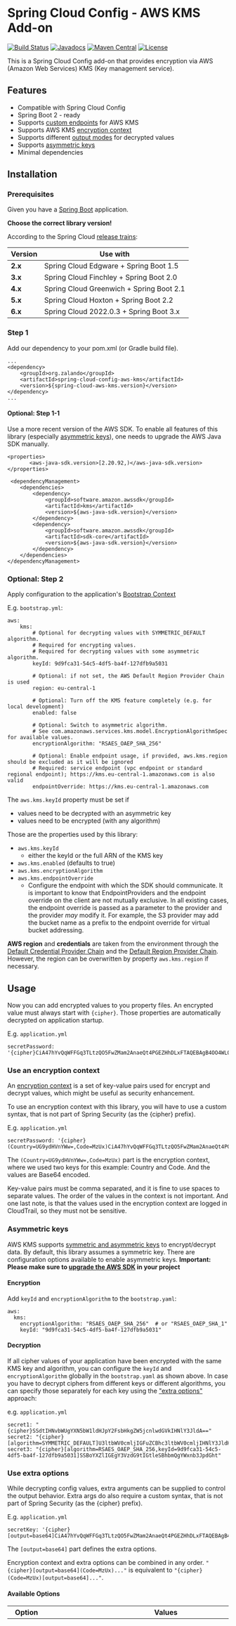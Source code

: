 Spring Cloud Config - AWS KMS Add-on
====================================

[![Build Status](https://travis-ci.org/zalando/spring-cloud-config-aws-kms.svg?branch=master)](https://travis-ci.org/zalando/spring-cloud-config-aws-kms)
[![Javadocs](http://javadoc.io/badge/org.zalando/spring-cloud-config-aws-kms.svg?color=blue)](http://javadoc.io/doc/org.zalando/spring-cloud-config-aws-kms)
[![Maven Central](https://img.shields.io/maven-central/v/org.zalando/spring-cloud-config-aws-kms.svg)](https://maven-badges.herokuapp.com/maven-central/org.zalando/spring-cloud-config-aws-kms)
[![License](https://img.shields.io/badge/license-Apache_2.0-blue.svg)](https://raw.githubusercontent.com/zalando-incubator/aws-support-spring-boot-starter/master/LICENSE)

This is a Spring Cloud Config add-on that provides encryption via AWS (Amazon Web Services) KMS (Key management service).

Features
--------

* Compatible with Spring Cloud Config
* Spring Boot 2 - ready
* Supports [custom endpoints](#optional-step-2) for AWS KMS
* Supports AWS KMS [encryption context](#use-an-encryption-context)
* Supports different [output modes](#available-options) for decrypted values
* Supports [asymmetric keys](#asymmetric-keys)
* Minimal dependencies 

Installation
------------

### Prerequisites
Given you have a [Spring Boot](http://projects.spring.io/spring-boot/) application.

**Choose the correct library version!**

According to the Spring Cloud [release trains](https://spring.io/projects/spring-cloud#release-trains):

Version | Use with
------- | ---------------------------------------
**2.x** | Spring Cloud Edgware + Spring Boot 1.5
**3.x** | Spring Cloud Finchley + Spring Boot 2.0
**4.x** | Spring Cloud Greenwich + Spring Boot 2.1
**5.x** | Spring Cloud Hoxton + Spring Boot 2.2
**6.x** | Spring Cloud 2022.0.3 + Spring Boot 3.x

### Step 1
Add our dependency to your pom.xml (or Gradle build file).

    ...
    <dependency>
        <groupId>org.zalando</groupId>
        <artifactId>spring-cloud-config-aws-kms</artifactId>
        <version>${spring-cloud-aws-kms.version}</version>
    </dependency>
    ...
    
#### Optional: Step 1-1
Use a more recent version of the AWS SDK. To enable all features of this library
(especially [asymmetric keys](#asymmetric-keys)), one needs to upgrade the AWS Java SDK
manually.

    <properties>
           <aws-java-sdk.version>[2.20.92,)</aws-java-sdk.version>
    </properties>

     <dependencyManagement>
        <dependencies>
            <dependency>
                <groupId>software.amazon.awssdk</groupId>
                <artifactId>kms</artifactId>
                <version>${aws-java-sdk.version}</version>
            </dependency>
            <dependency>
                <groupId>software.amazon.awssdk</groupId>
                <artifactId>sdk-core</artifactId>
                <version>${aws-java-sdk.version}</version>
            </dependency>
        </dependencies>
    </dependencyManagement>

### Optional: Step 2
Apply configuration to the application's [Bootstrap Context](http://cloud.spring.io/spring-cloud-static/Greenwich.RELEASE/single/spring-cloud.html#_the_bootstrap_application_context)

E.g. `bootstrap.yml`:

    aws:
        kms:
            # Optional for decrypting values with SYMMETRIC_DEFAULT algorithm.
            # Required for encrypting values.
            # Required for decrypting values with some asymmetric algorithm. 
            keyId: 9d9fca31-54c5-4df5-ba4f-127dfb9a5031
            
            # Optional: if not set, the AWS Default Region Provider Chain is used
            region: eu-central-1
            
            # Optional: Turn off the KMS feature completely (e.g. for local development) 
            enabled: false
            
            # Optional: Switch to asymmetric algorithm.
            # See com.amazonaws.services.kms.model.EncryptionAlgorithmSpec for available values.
            encryptionAlgorithm: "RSAES_OAEP_SHA_256"
            
            # Optional: Enable endpoint usage, if provided, aws.kms.region should be excluded as it will be ignored
            # Required: service endpoint (vpc endpoint or standard regional endpoint); https://kms.eu-central-1.amazonaws.com is also valid
            endpointOverride: https://kms.eu-central-1.amazonaws.com

                

The `aws.kms.keyId` property must be set if
  - values need to be decrypted with an asymmetric key
  - values need to be encrypted (with any algorithm)
  
Those are the properties used by this library:

- `aws.kms.keyId`
    - either the keyId or the full ARN of the KMS key
- `aws.kms.enabled` (defaults to true)
- `aws.kms.encryptionAlgorithm`
- `aws.kms.endpointOverride`
  - Configure the endpoint with which the SDK should communicate.
    It is important to know that EndpointProviders and the endpoint override on the client are not mutually exclusive. In all existing cases, the endpoint override is passed as a parameter to the provider and the provider *may* modify it. For example, the S3 provider may add the bucket name as a prefix to the endpoint override for virtual bucket addressing.

**AWS region** and **credentials** are taken from the environment through the
[Default Credential Provider Chain](http://docs.aws.amazon.com/sdk-for-java/v1/developer-guide/credentials.html#credentials-default)
and the [Default Region Provider Chain](http://docs.aws.amazon.com/sdk-for-java/v1/developer-guide/java-dg-region-selection.html#automatically-determine-the-aws-region-from-the-environment).
However, the region can be overwritten by property `aws.kms.region` if necessary.

Usage
-----

Now you can add encrypted values to you property files. An encrypted value must always start with `{cipher}`.
Those properties are automatically decrypted on application startup.

E.g. `application.yml`

    secretPassword: '{cipher}CiA47hYvQqWFFGq3TLtzQO5FwZMam2AnaeQt4PGEZHhDLxFTAQEBAgB4OO4WL0KlhRRqt0y7c0DuRcGTGptgJ8nkLeDxhGR4Qy8AAABqMGgGCSqGSIb3DQEHBqBbMFkCAQAwVAYJKoZIhvcNAQcBMB4GCWCGSAFlAwQBLjARBAx61LJpXQwgTcnGeSQCARCAJ4xhpGC5HT2xT+Vhy2iAuT+P/PLliZK5u6CiGhgudteZsCr7VJ/1aw=='

### Use an encryption context

An [encryption context](http://docs.aws.amazon.com/kms/latest/developerguide/encryption-context.html)
is a set of key-value pairs used for encrypt and decrypt values, which might be useful as security
enhancement.

To use an encryption context with this library, you will have to use a custom syntax, that is not part
of Spring Security (as the {cipher} prefix).

E.g. `application.yml`

    secretPassword: '{cipher}(Country=UG9ydHVnYWw=,Code=MzUx)CiA47hYvQqWFFGq3TLtzQO5FwZMam2AnaeQt4PGEZHhDLxFTAQEBAgB4OO4WL0KlhRRqt0y7c0DuRcGTGptgJ8nkLeDxhGR4Qy8AAABqMGgGCSqGSIb3DQEHBqBbMFkCAQAwVAYJKoZIhvcNAQcBMB4GCWCGSAFlAwQBLjARBAx61LJpXQwgTcnGeSQCARCAJ4xhpGC5HT2xT+Vhy2iAuT+P/PLliZK5u6CiGhgudteZsCr7VJ/1aw=='

The `(Country=UG9ydHVnYWw=,Code=MzUx)` part is the encryption context, where we used two keys for
this example: Country and Code. And the values are Base64 encoded.

Key-value pairs must be comma separated, and it is fine to use spaces to separate values. The order of the
values in the context is not important. And one last note, is that the values used in the encryption
context are logged in CloudTrail, so they must not be sensitive.

### Asymmetric keys

AWS KMS supports [symmetric and asymmetric keys](https://docs.aws.amazon.com/kms/latest/developerguide/symmetric-asymmetric.html)
to encrypt/decrypt data. By default, this library assumes a symmetric key. There are configuration options available to
enable asymmetric keys. **Important: Please make sure to [upgrade the AWS SDK](#optional-step-1-1) in your project**

#### Encryption

Add `keyId` and `encryptionAlgorithm` to the `bootstrap.yaml`:

    aws:
      kms:
        encryptionAlgorithm: "RSAES_OAEP_SHA_256"  # or "RSAES_OAEP_SHA_1"
        keyId: "9d9fca31-54c5-4df5-ba4f-127dfb9a5031"


#### Decryption

If all cipher values of your application have been encrypted with the
same KMS key and algorithm, you can configure the `keyId` and `encryptionAlgorithm`
globally in the `bootstrap.yaml` as shown above. In case you have to decrypt
ciphers from different keys or different algorithms, you can specify those
separately for each key using the ["extra options"](#use-extra-options) approach:

e.g. `application.yml`

    secret1: "{cipher}SSdtIHNvbWUgYXN5bW1ldHJpY2FsbHkgZW5jcnlwdGVkIHNlY3JldA=="
    secret2: "{cipher}[algorithm=SYMMETRIC_DEFAULT]U3ltbWV0cmljIGFuZCBhc3ltbWV0cmljIHNlY3JldHMgY2FuIGJlIG1peGVk"
    secret3: "{cipher}[algorithm=RSAES_OAEP_SHA_256,keyId=9d9fca31-54c5-4df5-ba4f-127dfb9a5031]SSBoYXZlIGEgY3VzdG9tIGtleSBhbmQgYWxnb3JpdGht"

### Use extra options

While decrypting config values, extra arguments can be supplied to control the output behavior.
Extra args do also require a custom syntax, that is not part of Spring Security (as the {cipher} prefix).

E.g. `application.yml`

    secretKey: '{cipher}[output=base64]CiA47hYvQqWFFGq3TLtzQO5FwZMam2AnaeQt4PGEZHhDLxFTAQEBAgB4OO4WL0KlhRRqt0y7c0DuRcGTGptgJ8nkLeDxhGR4Qy8AAABqMGgGCSqGSIb3DQEHBqBbMFkCAQAwVAYJKoZIhvcNAQcBMB4GCWCGSAFlAwQBLjARBAx61LJpXQwgTcnGeSQCARCAJ4xhpGC5HT2xT+Vhy2iAuT+P/PLliZK5u6CiGhgudteZsCr7VJ/1aw=='

The `[output=base64]` part defines the extra options.

Encryption context and extra options can be combined in any order.
`"{cipher}[output=base64](Code=MzUx)..."` is equivalent to `"{cipher}(Code=MzUx)[output=base64]..."`.

#### Available Options
| Option | Values                                                                        | Default | Description |
| ------ |-------------------------------------------------------------------------------| ------- | ----------- |
| output | `plain`, `base64`                                                             | `plain` | `plain` returns the decrypted secret as simple String. `base64` returns the decrypted secret in Base64 encoding. This is useful in cases where the plaintext secret contains non-printable characters (e.g. random AES keys) |
| algorithm | as defined in `software.amazon.awssdk.services.kms.model.EncryptionAlgorithmSpec` | `null` | Use the algorithm to decrypt the cipher text. |
| keyId | ID or full ARN of a KMS key                                                   | `null` | Use the given key to decrypt the cipher text |


FAQ
---

### Error with Spring Cloud Config Server

When using this library together with `spring-cloud-config-server` some users saw this error:

    org.springframework.beans.factory.UnsatisfiedDependencyException: Error creating bean with name 'org.springframework.cloud.config.server.config.EncryptionAutoConfiguration$EncryptorConfiguration': Unsatisfied dependency expressed through field 'encryptor'; nested exception is org.springframework.beans.factory.NoUniqueBeanDefinitionException: No qualifying bean of type 'org.springframework.security.crypto.encrypt.TextEncryptor' available: expected single matching bean but found 2: defaultTextEncryptor,kmsTextEncryptor
        at org.springframework.beans.factory.annotation.AutowiredAnnotationBeanPostProcessor$AutowiredFieldElement.inject(AutowiredAnnotationBeanPostProcessor.java:643) ~[spring-beans-5.2.4.RELEASE.jar:5.2.4.RELEASE]
        at org.springframework.beans.factory.annotation.InjectionMetadata.inject(InjectionMetadata.java:130) ~[spring-beans-5.2.4.RELEASE.jar:5.2.4.RELEASE]
        at org.springframework.beans.factory.annotation.AutowiredAnnotationBeanPostProcessor.postProcessProperties(AutowiredAnnotationBeanPostProcessor.java:399) ~[spring-beans-5.2.4.RELEASE.jar:5.2.4.RELEASE]
        at org.springframework.beans.factory.support.AbstractAutowireCapableBeanFactory.populateBean(AbstractAutowireCapableBeanFactory.java:1422) ~[spring-beans-5.2.4.RELEASE.jar:5.2.4.RELEASE]
        ...
    Caused by: org.springframework.beans.factory.NoUniqueBeanDefinitionException: No qualifying bean of type 'org.springframework.security.crypto.encrypt.TextEncryptor' available: expected single matching bean but found 2: defaultTextEncryptor,kmsTextEncryptor
        at org.springframework.beans.factory.config.DependencyDescriptor.resolveNotUnique(DependencyDescriptor.java:220) ~[spring-beans-5.2.4.RELEASE.jar:5.2.4.RELEASE]
        at org.springframework.beans.factory.support.DefaultListableBeanFactory.doResolveDependency(DefaultListableBeanFactory.java:1265) ~[spring-beans-5.2.4.RELEASE.jar:5.2.4.RELEASE]
        at org.springframework.beans.factory.support.DefaultListableBeanFactory.resolveDependency(DefaultListableBeanFactory.java:1207) ~[spring-beans-5.2.4.RELEASE.jar:5.2.4.RELEASE]
        at org.springframework.beans.factory.annotation.AutowiredAnnotationBeanPostProcessor$AutowiredFieldElement.inject(AutowiredAnnotationBeanPostProcessor.java:640) ~[spring-beans-5.2.4.RELEASE.jar:5.2.4.RELEASE]
        ...
        
The solution is to make sure, that `spring-cloud-config-aws-kms` appears above `spring-cloud-config-server`
in the list of dependencies of your maven `pom.xml` file. Please take a look at the
[ConfigServerTest](https://github.com/zalando/spring-cloud-config-aws-kms/blob/master/tests/integration-test-3/src/test/java/de/zalando/spring/cloud/config/aws/kms/it/ConfigServerTest.java)
in the module integration-test-3 for usage with Spring Cloud Config Server. 

### How to get the cipher text?

The Spring Cloud Config Server library provides an endpoint to encrypt plain text strings. Make sure to secure this endpoint properly!
See [reference](http://cloud.spring.io/spring-cloud-config/spring-cloud-config.html#_encryption_and_decryption) for details.

You can also use [AWS CLI](http://docs.aws.amazon.com/cli/latest/reference/kms/encrypt.html#examples) or our small
[CLI tool](https://github.com/zalando/spring-cloud-config-aws-kms/tree/master/encryption-cli) to encrypt and decrypt values.

Development
-----------

### Run Test Suite

    mvn clean test
    
### Coverage Report

    open coverage/target/site/jacoco/index.html

Releases
--------

### Release to Maven Central

    mvn clean release:prepare -Dresume=false

    mvn release:perform

Contributing
------------

Contributions are highly welcome. For details please refer to the [guidelines](https://github.com/zalando/spring-cloud-config-aws-kms/tree/master/CONTRIBUTING.md).

License
-------

Copyright (C) 2015 Zalando SE (https://tech.zalando.com)

Licensed under the Apache License, Version 2.0 (the "License");
you may not use this file except in compliance with the License.
You may obtain a copy of the License at

    http://www.apache.org/licenses/LICENSE-2.0

Unless required by applicable law or agreed to in writing, software
distributed under the License is distributed on an "AS IS" BASIS,
WITHOUT WARRANTIES OR CONDITIONS OF ANY KIND, either express or implied.
See the License for the specific language governing permissions and
limitations under the License.
